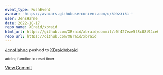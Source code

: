 ```yaml
---
event_type: PushEvent
avatar: "https://avatars.githubusercontent.com/u/59923151?"
user: JensHahne
date: 2022-10-17
repo_name: XBraid/xbraid
html_url: https://github.com/XBraid/xbraid/commit/c0f427eae5f8c08194ce01375320e02c3e63b568
repo_url: https://github.com/XBraid/xbraid
---
```


<a href='https://github.com/JensHahne' target='_blank'>JensHahne</a> pushed to <a href='https://github.com/XBraid/xbraid' target='_blank'>XBraid/xbraid</a>

<small>adding function to reset timer</small>

<a href='https://github.com/XBraid/xbraid/commit/c0f427eae5f8c08194ce01375320e02c3e63b568' target='_blank'>View Commit</a>